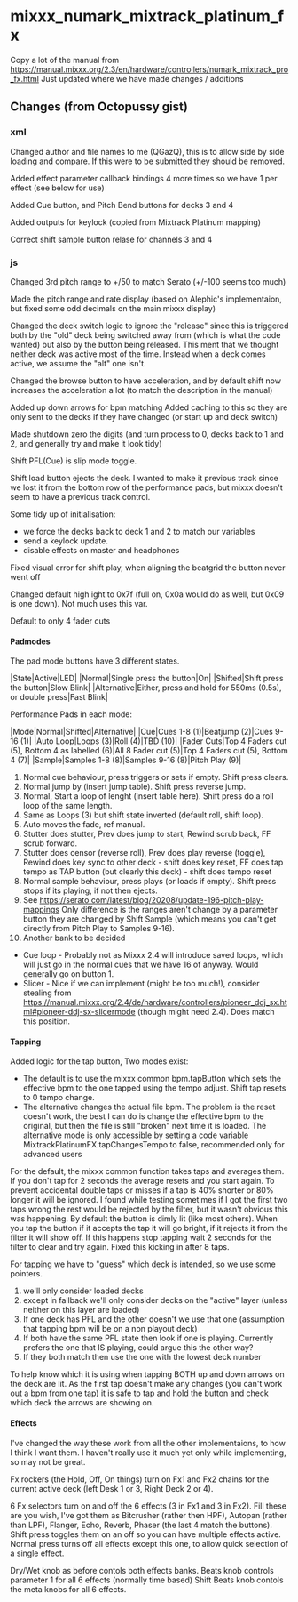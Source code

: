 # mixxx_numark_mixtrack_platinum_fx

Copy a lot of the manual from https://manual.mixxx.org/2.3/en/hardware/controllers/numark_mixtrack_pro_fx.html
Just updated where we have made changes / additions

## Changes (from Octopussy gist)

### xml

Changed author and file names to me (QGazQ), this is to allow side by side loading and compare.
If this were to be submitted they should be removed.

Added effect parameter callback bindings 4 more times so we have 1 per effect (see below for use)

Added Cue button, and Pitch Bend buttons for decks 3 and 4

Added outputs for keylock (copied from Mixtrack Platinum mapping)

Correct shift sample button relase for channels 3 and 4

### js

Changed 3rd pitch range to +/50 to match Serato (+/-100 seems too much)

Made the pitch range and rate display (based on Alephic's implementaion, but fixed some odd decimals on the main mixxx display)

Changed the deck switch logic to ignore the "release" since this is triggered both by the "old" deck being switched away from (which is what the code wanted) but also by the button being released.
This ment that we thought neither deck was active most of the time.
Instead when a deck comes active, we assume the "alt" one isn't.

Changed the browse button to have acceleration, and by default shift now increases the acceleration a lot (to match the description in the manual)

Added up down arrows for bpm matching
Added caching to this so they are only sent to the decks if they have changed (or start up and deck switch)

Made shutdown zero the digits (and turn process to 0, decks back to 1 and 2, and generally try and make it look tidy)

Shift PFL(Cue) is slip mode toggle.

Shift load button ejects the deck.  I wanted to make it previous track since we lost it from the bottom row of the performance pads, but mixxx doesn't seem to have a previous track control.

Some tidy up of initialisation:
* we force the decks back to deck 1 and 2 to match our variables
* send a keylock update.
* disable effects on master and headphones

Fixed visual error for shift play, when aligning the beatgrid the button never went off

Changed default high ight to 0x7f (full on, 0x0a would do as well, but 0x09 is one down).  Not much uses this var.

Default to only 4 fader cuts


#### Padmodes

The pad mode buttons have 3 different states.

|State|Active|LED|
|Normal|Single press the button|On|
|Shifted|Shift press the button|Slow Blink|
|Alternative|Either, press and hold for 550ms (0.5s), or double press|Fast Blink|

Performance Pads in each mode:

|Mode|Normal|Shifted|Alternative|
|Cue|Cues 1-8 (1)|Beatjump (2)|Cues 9-16 (1)|
|Auto Loop|Loops (3)|Roll (4)|TBD (10)|
|Fader Cuts|Top 4 Faders cut (5), Bottom 4 as labelled (6)|All 8 Fader cut (5)|Top 4 Faders cut (5), Bottom 4 (7)|
|Sample|Samples 1-8 (8)|Samples 9-16 (8)|Pitch Play (9)|

1) Normal cue behaviour, press triggers or sets if empty.  Shift press clears.
2) Normal jump by (insert jump table).  Shift press reverse jump.
3) Normal, Start a loop of lenght (insert table here).  Shift press do a roll loop of the same length.
4) Same as Loops (3) but shift state inverted (default roll, shift loop).
5) Auto moves the fade, ref manual.
6) Stutter does stutter, Prev does jump to start, Rewind scrub back, FF scrub forward.
7) Stutter does censor (reverse roll), Prev does play reverse (toggle), Rewind does key sync to other deck - shift does key reset, FF does tap tempo as TAP button (but clearly this deck) - shift does tempo reset
8) Normal sample behaviour, press plays (or loads if empty).  Shift press stops if its playing, if not then ejects.
9) See https://serato.com/latest/blog/20208/update-196-pitch-play-mappings Only difference is the ranges aren't change by a parameter button they are changed by Shift Sample (which means you can't get directly from Pitch Play to Samples 9-16).
10) Another bank to be decided
* Cue loop - Probably not as Mixxx 2.4 will introduce saved loops, which will just go in the normal cues that we have 16 of anyway.  Would generally go on button 1.
* Slicer - Nice if we can implement (might be too much!), consider stealing from https://manual.mixxx.org/2.4/de/hardware/controllers/pioneer_ddj_sx.html#pioneer-ddj-sx-slicermode (though might need 2.4).  Does match this position.

#### Tapping

Added logic for the tap button, Two modes exist:
* The default is to use the mixxx common bpm.tapButton which sets the effective bpm to the one tapped using the tempo adjust.  Shift tap resets to 0 tempo change.
* The alternative changes the actual file bpm.  The problem is the reset doesn't work, the best I can do is change the effective bpm to the original, but then the file is still "broken" next time it is loaded.
The alternative mode is only accessible by setting a code variable MixtrackPlatinumFX.tapChangesTempo to false, recommended only for advanced users

For the default, the mixxx common function takes taps and averages them.
If you don't tap for 2 seconds the average resets and you start again.
To prevent accidental double taps or misses if a tap is 40% shorter or 80% longer it will be ignored.
I found while testing sometimes if I got the first two taps wrong the rest would be rejected by the filter, but it wasn't obvious this was happening.
By default the button is dimly lit (like most others). When you tap the button if it accepts the tap it will go bright, if it rejects it from the filter it will show off.
If this happens stop tapping wait 2 seconds for the filter to clear and try again.
Fixed this kicking in after 8 taps.

For tapping we have to "guess" which deck is intended, so we use some pointers.
1) we'll only consider loaded decks
2) except in fallback we'll only consider decks on the "active" layer (unless neither on this layer are loaded)
3) If one deck has PFL and the other doesn't we use that one (assumption that tapping bpm will be on a non playout deck)
4) If both have the same PFL state then look if one is playing.  Currently prefers the one that IS playing, could argue this the other way?
5) If they both match then use the one with the lowest deck number

To help know which it is using when tapping BOTH up and down arrows on the deck are lit.  As the first tap doesn't make any changes (you can't work out a bpm from one tap) it is safe to tap and hold the button and check which deck the arrows are showing on.

#### Effects

I've changed the way these work from all the other implementaions, to how I think I want them.
I haven't really use it much yet only while implementing, so may not be great.

Fx rockers (the Hold, Off, On things) turn on Fx1 and Fx2 chains for the current active deck (left Desk 1 or 3, Right Deck 2 or 4).

6 Fx selectors turn on and off the 6 effects (3 in Fx1 and 3 in Fx2).  Fill these are you wish, I've got them as Bitcrusher (rather then HPF), Autopan (rather than LPF), Flanger, Echo, Reverb, Phaser (the last 4 match the buttons).
Shift press toggles them on an off so you can have multiple effects active.  Normal press turns off all effects except this one, to allow quick selection of a single effect.

Dry/Wet knob as before contols both effects banks.
Beats knob controls parameter 1 for all 6 effects (normally time based)
Shift Beats knob contols the meta knobs for all 6 effects.
